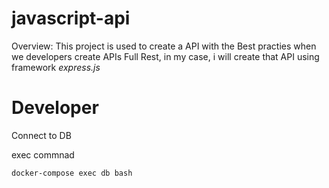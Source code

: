 # javascript-api

Overview: This project is used to create a API with the Best practies when we developers create APIs Full Rest, in my case, i will create that API using framework *express.js*

# Developer

Connect to DB

exec commnad

```
docker-compose exec db bash
```
